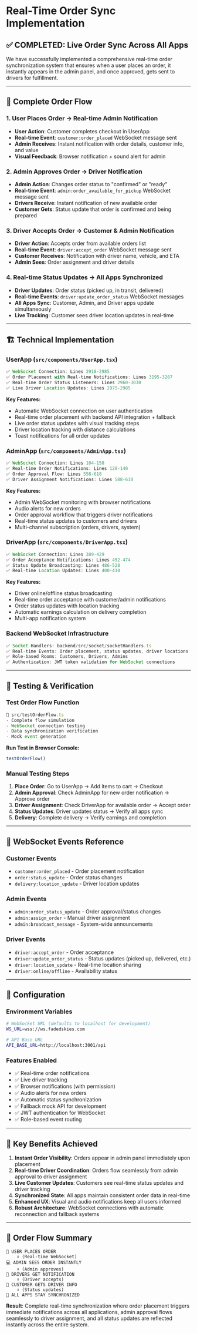 # Real-Time Order Sync Implementation

## ✅ **COMPLETED: Live Order Sync Across All Apps**

We have successfully implemented a comprehensive real-time order synchronization system that ensures when a user places an order, it instantly appears in the admin panel, and once approved, gets sent to drivers for fulfillment.

---

## 🔄 **Complete Order Flow**

### **1. User Places Order** → **Real-time Admin Notification**
- **User Action**: Customer completes checkout in UserApp
- **Real-time Event**: `customer:order_placed` WebSocket message sent
- **Admin Receives**: Instant notification with order details, customer info, and value
- **Visual Feedback**: Browser notification + sound alert for admin

### **2. Admin Approves Order** → **Driver Notification**  
- **Admin Action**: Changes order status to "confirmed" or "ready"
- **Real-time Event**: `admin:order_available_for_pickup` WebSocket message sent
- **Drivers Receive**: Instant notification of new available order
- **Customer Gets**: Status update that order is confirmed and being prepared

### **3. Driver Accepts Order** → **Customer & Admin Notification**
- **Driver Action**: Accepts order from available orders list
- **Real-time Event**: `driver:accept_order` WebSocket message sent
- **Customer Receives**: Notification with driver name, vehicle, and ETA
- **Admin Sees**: Order assignment and driver details

### **4. Real-time Status Updates** → **All Apps Synchronized**
- **Driver Updates**: Order status (picked up, in transit, delivered)
- **Real-time Events**: `driver:update_order_status` WebSocket messages
- **All Apps Sync**: Customer, Admin, and Driver apps update simultaneously
- **Live Tracking**: Customer sees driver location updates in real-time

---

## 🏗️ **Technical Implementation**

### **UserApp (`src/components/UserApp.tsx`)**
```typescript
✅ WebSocket Connection: Lines 2918-2985
✅ Order Placement with Real-time Notifications: Lines 3195-3267
✅ Real-time Order Status Listeners: Lines 2960-3030
✅ Live Driver Location Updates: Lines 2975-2985
```

**Key Features:**
- Automatic WebSocket connection on user authentication
- Real-time order placement with backend API integration + fallback
- Live order status updates with visual tracking steps
- Driver location tracking with distance calculations
- Toast notifications for all order updates

### **AdminApp (`src/components/AdminApp.tsx`)**
```typescript
✅ WebSocket Connection: Lines 104-158
✅ Real-time Order Notifications: Lines 120-140
✅ Order Approval Flow: Lines 558-618
✅ Driver Assignment Notifications: Lines 588-610
```

**Key Features:**
- Admin WebSocket monitoring with browser notifications
- Audio alerts for new orders
- Order approval workflow that triggers driver notifications
- Real-time status updates to customers and drivers
- Multi-channel subscription (orders, drivers, system)

### **DriverApp (`src/components/DriverApp.tsx`)**
```typescript
✅ WebSocket Connection: Lines 389-429
✅ Order Acceptance Notifications: Lines 452-474
✅ Status Update Broadcasting: Lines 486-528
✅ Real-time Location Updates: Lines 400-410
```

**Key Features:**
- Driver online/offline status broadcasting
- Real-time order acceptance with customer/admin notifications
- Order status updates with location tracking
- Automatic earnings calculation on delivery completion
- Multi-app notification system

### **Backend WebSocket Infrastructure**
```typescript
✅ Socket Handlers: backend/src/socket/socketHandlers.ts
✅ Real-time Events: Order placement, status updates, driver locations
✅ Role-based Rooms: Customers, Drivers, Admins
✅ Authentication: JWT token validation for WebSocket connections
```

---

## 🧪 **Testing & Verification**

### **Test Order Flow Function**
```typescript
📁 src/testOrderFlow.ts
- Complete flow simulation
- WebSocket connection testing  
- Data synchronization verification
- Mock event generation
```

**Run Test in Browser Console:**
```javascript
testOrderFlow()
```

### **Manual Testing Steps**
1. **Place Order**: Go to UserApp → Add items to cart → Checkout
2. **Admin Approval**: Check AdminApp for new order notification → Approve order
3. **Driver Assignment**: Check DriverApp for available order → Accept order
4. **Status Updates**: Driver updates status → Verify all apps sync
5. **Delivery**: Complete delivery → Verify earnings and completion

---

## 📡 **WebSocket Events Reference**

### **Customer Events**
- `customer:order_placed` - Order placement notification
- `order:status_update` - Order status changes
- `delivery:location_update` - Driver location updates

### **Admin Events** 
- `admin:order_status_update` - Order approval/status changes
- `admin:assign_order` - Manual driver assignment
- `admin:broadcast_message` - System-wide announcements

### **Driver Events**
- `driver:accept_order` - Order acceptance
- `driver:update_order_status` - Status updates (picked up, delivered, etc.)
- `driver:location_update` - Real-time location sharing
- `driver:online/offline` - Availability status

---

## 🔧 **Configuration**

### **Environment Variables**
```bash
# WebSocket URL (defaults to localhost for development)
WS_URL=wss://ws.fadedskies.com

# API Base URL  
API_BASE_URL=http://localhost:3001/api
```

### **Features Enabled**
- ✅ Real-time order notifications
- ✅ Live driver tracking
- ✅ Browser notifications (with permission)
- ✅ Audio alerts for new orders
- ✅ Automatic status synchronization
- ✅ Fallback mock API for development
- ✅ JWT authentication for WebSocket
- ✅ Role-based event routing

---

## 🚀 **Key Benefits Achieved**

1. **Instant Order Visibility**: Orders appear in admin panel immediately upon placement
2. **Real-time Driver Coordination**: Orders flow seamlessly from admin approval to driver assignment
3. **Live Customer Updates**: Customers see real-time status updates and driver tracking
4. **Synchronized State**: All apps maintain consistent order data in real-time
5. **Enhanced UX**: Visual and audio notifications keep all users informed
6. **Robust Architecture**: WebSocket connections with automatic reconnection and fallback systems

---

## 🎯 **Order Flow Summary**

```
📱 USER PLACES ORDER
    ⬇️ (Real-time WebSocket)
💻 ADMIN SEES ORDER INSTANTLY
    ⬇️ (Admin approves)
🚚 DRIVERS GET NOTIFICATION
    ⬇️ (Driver accepts)
📱 CUSTOMER GETS DRIVER INFO
    ⬇️ (Status updates)
🔄 ALL APPS STAY SYNCHRONIZED
```

**Result**: Complete real-time synchronization where order placement triggers immediate notifications across all applications, admin approval flows seamlessly to driver assignment, and all status updates are reflected instantly across the entire system.
